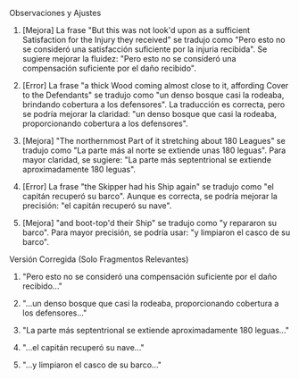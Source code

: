 Observaciones y Ajustes

1. [Mejora] La frase "But this was not look'd upon as a sufficient Satisfaction for the Injury they received" se tradujo como "Pero esto no se consideró una satisfacción suficiente por la injuria recibida". Se sugiere mejorar la fluidez: "Pero esto no se consideró una compensación suficiente por el daño recibido".

2. [Error] La frase "a thick Wood coming almost close to it, affording Cover to the Defendants" se tradujo como "un denso bosque casi la rodeaba, brindando cobertura a los defensores". La traducción es correcta, pero se podría mejorar la claridad: "un denso bosque que casi la rodeaba, proporcionando cobertura a los defensores".

3. [Mejora] "The northernmost Part of it stretching about 180 Leagues" se tradujo como "La parte más al norte se extiende unas 180 leguas". Para mayor claridad, se sugiere: "La parte más septentrional se extiende aproximadamente 180 leguas".

4. [Error] La frase "the Skipper had his Ship again" se tradujo como "el capitán recuperó su barco". Aunque es correcta, se podría mejorar la precisión: "el capitán recuperó su nave".

5. [Mejora] "and boot-top'd their Ship" se tradujo como "y repararon su barco". Para mayor precisión, se podría usar: "y limpiaron el casco de su barco".

Versión Corregida (Solo Fragmentos Relevantes)

1. "Pero esto no se consideró una compensación suficiente por el daño recibido..."

2. "...un denso bosque que casi la rodeaba, proporcionando cobertura a los defensores..."

3. "La parte más septentrional se extiende aproximadamente 180 leguas..."

4. "...el capitán recuperó su nave..."

5. "...y limpiaron el casco de su barco..."